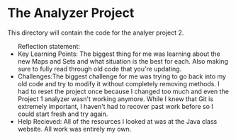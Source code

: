 # The Analyzer Project

This directory will contain the code for the analyer project 2. 

<ul>
    Reflection statement:
    <li>Key Learning Points: The biggest thing for me was learning about the new Maps and Sets and what situation is the best for each. Also making sure to fully read through old code that you're updating.</li>
    <li>Challenges:The biggest challenge for me was trying to go back into my old code and try to modify it without completely removing methods. I had to reset the project once because I changed too much and even the Project 1 analyzer wasn't working anymore. While I knew that Git is extremely important, I haven't had to recover past work before so I could start fresh and try again.</li>
    <li>Help Recieved: All of the resources I looked at was at the Java class website. All work was entirely my own.</li>
</ul>





